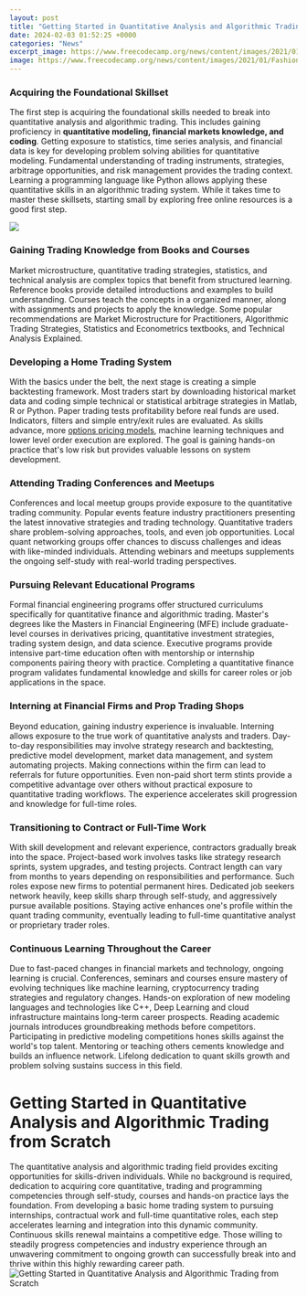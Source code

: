 ```yaml
---
layout: post
title: "Getting Started in Quantitative Analysis and Algorithmic Trading from Scratch"
date: 2024-02-03 01:52:25 +0000
categories: "News"
excerpt_image: https://www.freecodecamp.org/news/content/images/2021/01/Fashion-Beauty-Lifestyle-Youtube-Channel-Art--2-.png
image: https://www.freecodecamp.org/news/content/images/2021/01/Fashion-Beauty-Lifestyle-Youtube-Channel-Art--2-.png
---
```


### Acquiring the Foundational Skillset
The first step is acquiring the foundational skills needed to break into quantitative analysis and algorithmic trading. This includes gaining proficiency in **quantitative modeling, financial markets knowledge, and coding**. Getting exposure to statistics, time series analysis, and financial data is key for developing problem solving abilities for quantitative modeling. Fundamental understanding of trading instruments, strategies, arbitrage opportunities, and risk management provides the trading context. Learning a programming language like Python allows applying these quantitative skills in an algorithmic trading system. While it takes time to master these skillsets, starting small by exploring free online resources is a good first step.

![](https://i.ytimg.com/vi/3NbowTr1JTU/maxresdefault.jpg)
### Gaining Trading Knowledge from Books and Courses
Market microstructure, quantitative trading strategies, statistics, and technical analysis are complex topics that benefit from structured learning. Reference books provide detailed introductions and examples to build understanding. Courses teach the concepts in a organized manner, along with assignments and projects to apply the knowledge. Some popular recommendations are Market Microstructure for Practitioners, Algorithmic Trading Strategies, Statistics and Econometrics textbooks, and Technical Analysis Explained. 
### Developing a Home Trading System
With the basics under the belt, the next stage is creating a simple backtesting framework. Most traders start by downloading historical market data and coding simple technical or statistical arbitrage strategies in Matlab, R or Python. Paper trading tests profitability before real funds are used. Indicators, filters and simple entry/exit rules are evaluated. As skills advance, more [options pricing models](https://yt.io.vn/collection/alfieri), machine learning techniques and lower level order execution are explored. The goal is gaining hands-on practice that's low risk but provides valuable lessons on system development.
### Attending Trading Conferences and Meetups  
Conferences and local meetup groups provide exposure to the quantitative trading community. Popular events feature industry practitioners presenting the latest innovative strategies and trading technology. Quantitative traders share problem-solving approaches, tools, and even job opportunities. Local quant networking groups offer chances to discuss challenges and ideas with like-minded individuals. Attending webinars and meetups supplements the ongoing self-study with real-world trading perspectives.  
### Pursuing Relevant Educational Programs
Formal financial engineering programs offer structured curriculums specifically for quantitative finance and algorithmic trading. Master's degrees like the Masters in Financial Engineering (MFE) include graduate-level courses in derivatives pricing, quantitative investment strategies, trading system design, and data science. Executive programs provide intensive part-time education often with mentorship or internship components pairing theory with practice. Completing a quantitative finance program validates fundamental knowledge and skills for career roles or job applications in the space.
### Interning at Financial Firms and Prop Trading Shops  
Beyond education, gaining industry experience is invaluable. Interning allows exposure to the true work of quantitative analysts and traders. Day-to-day responsibilities may involve strategy research and backtesting, predictive model development, market data management, and system automating projects. Making connections within the firm can lead to referrals for future opportunities. Even non-paid short term stints provide a competitive advantage over others without practical exposure to quantitative trading workflows. The experience accelerates skill progression and knowledge for full-time roles.
### Transitioning to Contract or Full-Time Work
With skill development and relevant experience, contractors gradually break into the space. Project-based work involves tasks like strategy research sprints, system upgrades, and testing projects. Contract length can vary from months to years depending on responsibilities and performance. Such roles expose new firms to potential permanent hires. Dedicated job seekers network heavily, keep skills sharp through self-study, and aggressively pursue available positions. Staying active enhances one's profile within the quant trading community, eventually leading to full-time quantitative analyst or proprietary trader roles.
### Continuous Learning Throughout the Career
Due to fast-paced changes in financial markets and technology, ongoing learning is crucial. Conferences, seminars and courses ensure mastery of evolving techniques like machine learning, cryptocurrency trading strategies and regulatory changes. Hands-on exploration of new modeling languages and technologies like C++, Deep Learning and cloud infrastructure maintains long-term career prospects. Reading academic journals introduces groundbreaking methods before competitors. Participating in predictive modeling competitions hones skills against the world's top talent. Mentoring or teaching others cements knowledge and builds an influence network. Lifelong dedication to quant skills growth and problem solving sustains success in this field.
# Getting Started in Quantitative Analysis and Algorithmic Trading from Scratch
The quantitative analysis and algorithmic trading field provides exciting opportunities for skills-driven individuals. While no background is required, dedication to acquiring core quantitative, trading and programming competencies through self-study, courses and hands-on practice lays the foundation. From developing a basic home trading system to pursuing internships, contractual work and full-time quantitative roles, each step accelerates learning and integration into this dynamic community. Continuous skills renewal maintains a competitive edge. Those willing to steadily progress competencies and industry experience through an unwavering commitment to ongoing growth can successfully break into and thrive within this highly rewarding career path.
![Getting Started in Quantitative Analysis and Algorithmic Trading from Scratch](https://www.freecodecamp.org/news/content/images/2021/01/Fashion-Beauty-Lifestyle-Youtube-Channel-Art--2-.png)